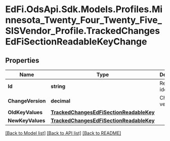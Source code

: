 # EdFi.OdsApi.Sdk.Models.Profiles.Minnesota_Twenty_Four_Twenty_Five_SISVendor_Profile.TrackedChangesEdFiSectionReadableKeyChange

## Properties

Name | Type | Description | Notes
------------ | ------------- | ------------- | -------------
**Id** | **string** | Resource identifier | [optional] 
**ChangeVersion** | **decimal** | Change version | [optional] 
**OldKeyValues** | [**TrackedChangesEdFiSectionReadableKey**](TrackedChangesEdFiSectionReadableKey.md) |  | [optional] 
**NewKeyValues** | [**TrackedChangesEdFiSectionReadableKey**](TrackedChangesEdFiSectionReadableKey.md) |  | [optional] 

[[Back to Model list]](../README.md#documentation-for-models) [[Back to API list]](../README.md#documentation-for-api-endpoints) [[Back to README]](../README.md)

